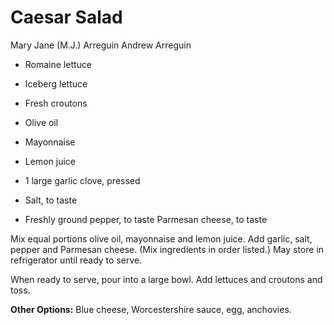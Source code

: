 # Caesar Salad

Mary Jane (M.J.) Arreguin
Andrew Arreguin

- Romaine lettuce
- Iceberg lettuce
- Fresh croutons
- Olive oil
- Mayonnaise

- Lemon juice
- 1 large garlic clove, pressed
- Salt, to taste
- Freshly ground pepper, to taste Parmesan cheese, to taste

Mix equal portions olive oil, mayonnaise and lemon juice. Add garlic, salt, pepper and Parmesan cheese. (Mix ingredients in order listed.) May store in refrigerator until ready to serve.

When ready to serve, pour into a large bowl. Add lettuces and croutons and toss.

**Other Options:** Blue cheese, Worcestershire sauce, egg, anchovies.